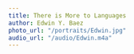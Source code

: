 ```yaml
---
title: There is More to Languages
author: Edwin Y. Baez
photo_url: "/portraits/Edwin.jpg"
audio_url: "/audio/Edwin.m4a"
---
```


